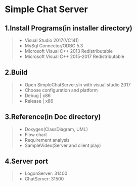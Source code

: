 # Simple Chat Server
## 1.Install Programs(in installer directory)
> * Visual Studio 2017(VC141)
> * MySql Connector/ODBC 5.3
> * Microsoft Visual C++ 2013 Redistributable
> * Microsoft Visual C++ 2015-2017 Redistributable
## 2.Build
> * Open SimpleChatServer.sln with visual studio 2017
> * Choose configuration and platform
> * Debug | x86
> * Release | x86
## 3.Reference(in Doc directory)
> * Doxygen(ClassDiagram, UML)
> * Flow chart
> * Requirement analysis
> * SampleVideo(Server and client play)
## 4.Server port
> * LogonServer: 31400
> * ChatServer: 31500
